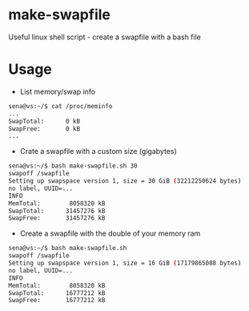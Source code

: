 # make-swapfile
Useful linux shell script - create a swapfile with a bash file

# Usage
- List memory/swap info
```sh
sena@vs:~/$ cat /proc/meminfo
...
SwapTotal:      0 kB
SwapFree:       0 kB
...
```
- Crate a swapfile with a custom size (gigabytes)
```sh
sena@vs:~/$ bash make-swapfile.sh 30
swapoff /swapfile
Setting up swapspace version 1, size = 30 GiB (32212250624 bytes)
no label, UUID=...
INFO
MemTotal:        8058320 kB
SwapTotal:      31457276 kB
SwapFree:       31457276 kB
```
- Create a swapfile with the double of your memory ram
```sh
sena@vs:~/$ bash make-swapfile.sh
swapoff /swapfile
Setting up swapspace version 1, size = 16 GiB (17179865088 bytes)
no label, UUID=...
INFO
MemTotal:        8058320 kB
SwapTotal:      16777212 kB
SwapFree:       16777212 kB
```
